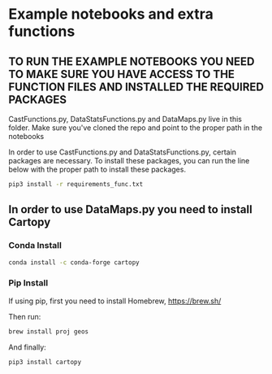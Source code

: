 # Example notebooks and extra functions

## TO RUN THE EXAMPLE NOTEBOOKS YOU NEED TO MAKE SURE YOU HAVE ACCESS TO THE FUNCTION FILES AND INSTALLED THE REQUIRED PACKAGES

CastFunctions.py, DataStatsFunctions.py and DataMaps.py live in this folder. Make sure you've cloned the repo and point to the proper path in the notebooks

In order to use CastFunctions.py and DataStatsFunctions.py, certain packages are necessary. To install these packages, you can run the line below with the proper path to install these packages. 

```bash
pip3 install -r requirements_func.txt
```

## In order to use DataMaps.py you need to install Cartopy
###  Conda Install
```bash
conda install -c conda-forge cartopy
```

###  Pip Install
If using pip, first you need to install Homebrew, https://brew.sh/

Then run: 

```bash
brew install proj geos
```

And finally:

```bash
pip3 install cartopy
```

